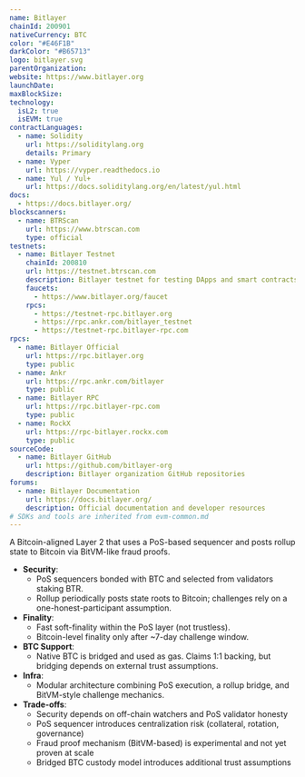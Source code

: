 ```yaml
---
name: Bitlayer
chainId: 200901
nativeCurrency: BTC
color: "#E46F1B"
darkColor: "#B65713"
logo: bitlayer.svg
parentOrganization: 
website: https://www.bitlayer.org
launchDate: 
maxBlockSize: 
technology:
  isL2: true
  isEVM: true
contractLanguages:
  - name: Solidity
    url: https://soliditylang.org
    details: Primary
  - name: Vyper
    url: https://vyper.readthedocs.io
  - name: Yul / Yul+
    url: https://docs.soliditylang.org/en/latest/yul.html
docs:
  - https://docs.bitlayer.org/
blockscanners:
  - name: BTRScan
    url: https://www.btrscan.com
    type: official
testnets:
  - name: Bitlayer Testnet
    chainId: 200810
    url: https://testnet.btrscan.com
    description: Bitlayer testnet for testing DApps and smart contracts on the Bitcoin Layer 2 network.
    faucets:
      - https://www.bitlayer.org/faucet
    rpcs:
      - https://testnet-rpc.bitlayer.org
      - https://rpc.ankr.com/bitlayer_testnet
      - https://testnet-rpc.bitlayer-rpc.com
rpcs:
  - name: Bitlayer Official
    url: https://rpc.bitlayer.org
    type: public
  - name: Ankr
    url: https://rpc.ankr.com/bitlayer
    type: public
  - name: Bitlayer RPC
    url: https://rpc.bitlayer-rpc.com
    type: public
  - name: RockX
    url: https://rpc-bitlayer.rockx.com
    type: public
sourceCode:
  - name: Bitlayer GitHub
    url: https://github.com/bitlayer-org
    description: Bitlayer organization GitHub repositories
forums:
  - name: Bitlayer Documentation
    url: https://docs.bitlayer.org/
    description: Official documentation and developer resources
# SDKs and tools are inherited from evm-common.md
---
```


A Bitcoin-aligned Layer 2 that uses a PoS-based sequencer and posts rollup state to Bitcoin via BitVM-like fraud proofs.

- **Security**:  
  - PoS sequencers bonded with BTC and selected from validators staking BTR.  
  - Rollup periodically posts state roots to Bitcoin; challenges rely on a one-honest-participant assumption.  
- **Finality**:  
  - Fast soft-finality within the PoS layer (not trustless).  
  - Bitcoin-level finality only after ~7-day challenge window.  
- **BTC Support**:  
  - Native BTC is bridged and used as gas. Claims 1:1 backing, but bridging depends on external trust assumptions.  
- **Infra**:  
  - Modular architecture combining PoS execution, a rollup bridge, and BitVM-style challenge mechanics.  
- **Trade-offs**:  
  - Security depends on off-chain watchers and PoS validator honesty  
  - PoS sequencer introduces centralization risk (collateral, rotation, governance)  
  - Fraud proof mechanism (BitVM-based) is experimental and not yet proven at scale  
  - Bridged BTC custody model introduces additional trust assumptions  